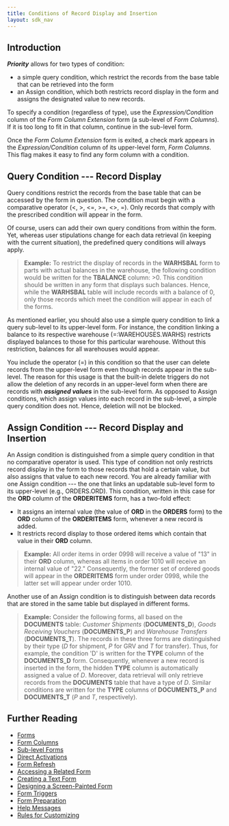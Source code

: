 ```yaml
---
title: Conditions of Record Display and Insertion
layout: sdk_nav
---
```


## Introduction

***Priority*** allows for two types of condition:

-   a simple query condition, which restrict the records from the base
    table that can be retrieved into the form
-   an Assign condition, which both restricts record display in the form
    and assigns the designated value to new records.

To specify a condition (regardless of type), use the
*Expression/Condition* column of the *Form Column Extension* form (a
sub-level of *Form Columns*). If it is too long to fit in that column,
continue in the sub-level form.

Once the *Form Column Extension* form is exited, a check mark appears in
the *Expression/Condition* column of its upper-level form, *Form
Columns*. This flag makes it easy to find any form column with a
condition.

## Query Condition --- Record Display 

Query conditions restrict the records from the base table that can be
accessed by the form in question. The condition must begin with a
comparative operator (\<, \>, \<=, \>=, \<\>, =). Only records that
comply with the prescribed condition will appear in the form.

Of course, users can add their own query conditions from within the
form. Yet, whereas user stipulations change for each data retrieval (in
keeping with the current situation), the predefined query conditions
will always apply.

> **Example:** To restrict the display of records in the **WARHSBAL**
> form to parts with actual balances in the warehouse, the following
> condition would be written for the **TBALANCE** column: >0. This
> condition should be written in any form that displays such balances.
> Hence, while the **WARHSBAL** table will include records with a
> balance of 0, only those records which meet the condition will appear
> in each of the forms.

As mentioned earlier, you should also use a simple query condition to
link a query sub-level to its upper-level form. For instance, the
condition linking a balance to its respective warehouse
(=:WAREHOUSES.WARHS) restricts displayed balances to those for this
particular warehouse. Without this restriction, balances for all
warehouses would appear.

You include the operator (=) in this condition so that the user can
delete records from the upper-level form even though records appear in
the sub-level. The reason for this usage is that the built-in delete
triggers do not allow the deletion of any records in an upper-level form
when there are records with ***assigned values*** in the sub-level form.
As opposed to Assign conditions, which assign values into each record in
the sub-level, a simple query condition does not. Hence, deletion will
not be blocked.

## Assign Condition --- Record Display and Insertion 

An Assign condition is distinguished from a simple query condition in
that no comparative operator is used. This type of condition not only
restricts record display in the form to those records that hold a
certain value, but also assigns that value to each new record. You are
already familiar with one Assign condition --- the one that links an
updatable sub-level form to its upper-level (e.g., ORDERS.ORD). This
condition, written in this case for the **ORD** column of the
**ORDERITEMS** form, has a two-fold effect:

-   It assigns an internal value (the value of **ORD** in the **ORDERS**
    form) to the **ORD** column of the **ORDERITEMS** form, whenever a
    new record is added.
-   It restricts record display to those ordered items which contain
    that value in their **ORD** column.

> **Example:** All order items in order 0998 will receive a value of
> "13" in their **ORD** column, whereas all items in order 1010 will
> receive an internal value of "22." Consequently, the former set of
> ordered goods will appear in the **ORDERITEMS** form under order 0998,
> while the latter set will appear under order 1010.

Another use of an Assign condition is to distinguish between data
records that are stored in the same table but displayed in different
forms.

> **Example:** Consider the following forms, all based on the
> **DOCUMENTS** table: *Customer Shipments* (**DOCUMENTS_D**), *Goods
> Receiving Vouchers* (**DOCUMENTS_P**) and *Warehouse Transfers*
> (**DOCUMENTS_T**). The records in these three forms are distinguished
> by their type (*D* for shipment, *P* for GRV and *T* for transfer).
> Thus, for example, the condition 'D' is written for the **TYPE**
> column of the **DOCUMENTS_D** form. Consequently, whenever a new
> record is inserted in the form, the hidden **TYPE** column is
> automatically assigned a value of *D*. Moreover, data retrieval will
> only retrieve records from the **DOCUMENTS** table that have a type of
> *D*. Similar conditions are written for the **TYPE** columns of
> **DOCUMENTS_P** and **DOCUMENTS_T** (*P* and *T*, respectively).

## Further Reading 

-   [Forms](Forms )
-   [Form Columns](Form-Columns )
-   [Sub-level Forms](Sub-level-Forms )
-   [Direct Activations](Direct-Activations )
-   [Form Refresh](Form-Refresh )
-   [Accessing a Related Form](Accessing-a-Related-Form )
-   [Creating a Text Form](Creating-a-Text-Form )
-   [Designing a Screen-Painted
    Form](Designing-a-Screen-Painted-Form )
-   [Form Triggers](Form-Triggers )
-   [Form Preparation](Form-Preparation )
-   [Help Messages](Help-Messages )
-   [Rules for Customizing](Rules-for-Customizing )
